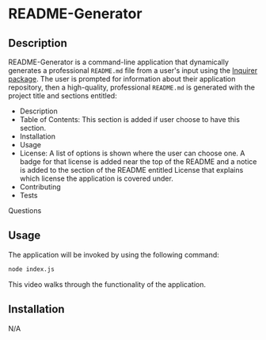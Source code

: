# README-Generator

## Description

README-Generator is a command-line application that dynamically generates a professional `README.md` file from a user's input using the [Inquirer package](https://www.npmjs.com/package/inquirer). The user is prompted for information about their application repository, then a high-quality, professional `README.md` is generated with the project title and sections entitled: 

* Description
* Table of Contents: This section is added if user choose to have this section.
* Installation
* Usage
* License: A list of options is shown where the user can choose one. A badge for that license is added near the top of the README and a notice is added to the section of the README entitled License that explains which license the application is covered under.
* Contributing
* Tests

Questions

## Usage

The application will be invoked by using the following command:

```md
node index.js
```

This video walks through the functionality of the application.

## Installation

N/A

